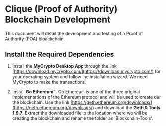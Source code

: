 # Clique (Proof of Authority) Blockchain Development
This document will detail the development and testing of a Proof of Authority (POA) bloackchain.

## Install the Required Dependencies
1) Install the **MyCrypto Desktop App** through the link [https://download.mycrypto.com/](https://download.mycrypto.com/) for your operating system and follow the installation wizard. We need MyCrypto to make the transactions. 

2) Install **Go Ethereum"**. Go Ethereum is one of the three original implementations of the Ethereum protocol and will be used to create our the blockchain. Use the link [https://geth.ethereum.org/downloads/](https://geth.ethereum.org/downloads/) and download the **Geth & Tools 1.9.7**. Extract the downloaded file to the location where we will be creating the blockchain and rename the folder as 'Blockchain-Tools'.

## 